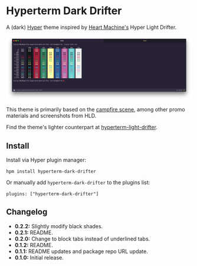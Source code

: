 # Hyperterm Dark Drifter

A (dark) [Hyper](https://hyper.is/) theme inspired by [Heart Machine's](http://www.heart-machine.com/) Hyper Light Drifter.

[![Screenshot](https://raw.githubusercontent.com/colinhemphill/hyperterm-dark-drifter/master/images/screenshot-color-test.png)](https://raw.githubusercontent.com/colinhemphill/hyperterm-dark-drifter/master/images/screenshot-color-test.png)

This theme is primarily based on the [campfire scene](http://www.heart-machine.com/wp-content/uploads/2013/11/HLD_Screenshot_01_camp_1080.png), among other promo materials and screenshots from HLD.

Find the theme's lighter counterpart at [hyperterm-light-drifter](https://github.com/colinhemphill/hyperterm-light-drifter).

## Install

Install via Hyper plugin manager:

```
hpm install hyperterm-dark-drifter
```

Or manually add `hyperterm-dark-drifter` to the plugins list:

```
plugins: ["hyperterm-dark-drifter"]
```

## Changelog

- **0.2.2:** Slightly modify black shades.
- **0.2.1:** README.
- **0.2.0:** Change to block tabs instead of underlined tabs.
- **0.1.2:** README.
- **0.1.1:** README updates and package repo URL update.
- **0.1.0:** Initial release.

